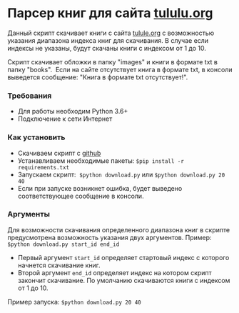 # Парсер книг для сайта [tululu.org](https://tululu.org)
Данный скрипт скачивает книги с сайта [tulule.org](https://tululu.org) с возможностью указания диапазона индекса книг для скачивания.
В случае если индексы не указаны, будут скачаны книги с индексом от 1 до 10. 

Скрипт скачивает обложки в папку "images" и книги в формате txt в папку "books". 
Если на сайте отсутствует книга в формате txt, в консоли выведется сообщение: "Книга в формате txt отсутствует!".

### Требования
- Для работы необходим Python 3.6+
- Подключение к сети Интернет

### Как установить
- Скачиваем скрипт с [github](https://github.com/dumbturtle/verstka_3)
- Устанавливаем необходимые пакеты: `$pip install -r requirements.txt`
- Запускаем скрипт:  `$python download.py` или `$python download.py 20 40`
- Если при запуске возникнет ошибка, будет выведено соответствующее сообщение в консоли.

### Аргументы
Для возможности скачивания определенного диапазона книг в скрипте предусмотрена возможность указания двух аргументов.
Пример: `$python download.py start_id end_id`
- Первый аргумент `start_id` определяет стартовый индекс с которого начнется скачивание книг.
- Второй аргумент `end_id` определяет индекс на котором скрипт закончит скачивание.
По умолчанию скачиваются книги с индексом от 1 до 10.

Пример запуска: `$python download.py 20 40`
